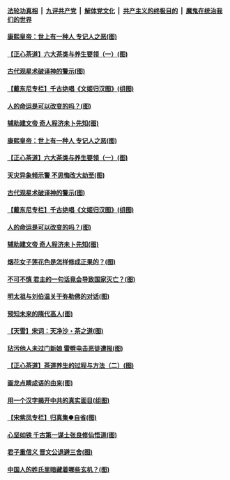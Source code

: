 ####  [法轮功真相](../../../../basic/blob/master/README.md?t=06211331) &nbsp;|&nbsp; [九评共产党](../../../../9ping.md/blob/master/README.md?t=06211331) &nbsp;|&nbsp; [解体党文化](../../../../jtdwh.md/blob/master/README.md?t=06211331)  &nbsp;|&nbsp; [共产主义的终极目的](../../../../gczydzjmd.md/blob/master/README.md?t=06211331) &nbsp;|&nbsp; [魔鬼在统治我们的世界](../../../../mgztzwmdsj.md/blob/master/README.md?t=06211331) 

#### [康熙皇帝：世上有一种人 专记人之恶(图)](../pages/p7/937141.md?t=06211331) 

#### [【正心茶道】六大茶类与养生要领（一）(图)](../pages/p7/936910.md?t=06211331) 

#### [古代观星术破译神的警示(图)](../pages/p7/936938.md?t=06211331) 

#### [【戴东尼专栏】千古绝唱《文姬归汉图》(组图)](../pages/p7/933598.md?t=06211331) 

#### [人的命运是可以改变的吗？(图)](../pages/p7/936633.md?t=06211331) 

#### [辅助建文帝 奇人程济未卜先知(图)](../pages/p7/936751.md?t=06211331) 

#### [康熙皇帝：世上有一种人 专记人之恶(图)](../pages/p7/937141.md?t=06211331) 

#### [【正心茶道】六大茶类与养生要领（一）(图)](../pages/p7/936910.md?t=06211331) 

#### [天灾异象频示警 不思悔改大劫至(图)](../pages/p7/937076.md?t=06211331) 

#### [古代观星术破译神的警示(图)](../pages/p7/936938.md?t=06211331) 

#### [【戴东尼专栏】千古绝唱《文姬归汉图》(组图)](../pages/p7/933598.md?t=06211331) 

#### [人的命运是可以改变的吗？(图)](../pages/p7/936633.md?t=06211331) 

#### [辅助建文帝 奇人程济未卜先知(图)](../pages/p7/936751.md?t=06211331) 

#### [烟花女子莲花色是怎样修成正果的？(图)](../pages/p7/936627.md?t=06211331) 

#### [不可不慎 君主的一句话竟会导致国家灭亡？(图)](../pages/p7/936921.md?t=06211331) 

#### [明太祖与刘伯温关于弥勒佛的对话(图)](../pages/p7/936918.md?t=06211331) 

#### [预知未来的隋代高人(图)](../pages/p7/936519.md?t=06211331) 

#### [【天雪】宋词：天净沙・茶之道(图)](../pages/p7/936606.md?t=06211331) 

#### [玷污他人未过门新娘 雷劈电击恶徒遭报(图)](../pages/p7/936730.md?t=06211331) 

#### [【正心茶道】茶道养生的过程与方法（二）(图)](../pages/p7/936188.md?t=06211331) 

#### [画龙点睛成语的由来(图)](../pages/p7/936521.md?t=06211331) 

#### [用一个汉字揭开中共的真实面目(组图)](../pages/p7/936605.md?t=06211331) 

#### [【宋紫凤专栏】归真集●自省(图)](../pages/p7/936715.md?t=06211331) 

#### [心坚如铁 千古第一谋士张良修仙悟道(图)](../pages/p7/936518.md?t=06211331) 

#### [君子重信义 晋文公退避三舍(图)](../pages/p7/936517.md?t=06211331) 

#### [中国人的姓氏里暗藏着哪些玄机？(图)](../pages/p7/936608.md?t=06211331) 

